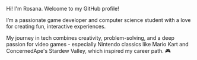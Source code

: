 Hi! I'm Rosana. Welcome to my GitHub profile!

I’m a passionate game developer and computer science student with a love for creating fun, interactive experiences. 

My journey in tech combines creativity, problem-solving, and a deep passion for video games - especially Nintendo classics like Mario Kart and ConcernedApe's Stardew Valley, which inspired my career path. 🎮

<!---
rosanajosepha/rosanajosepha is a ✨ special ✨ repository because its `README.md` (this file) appears on your GitHub profile.
You can click the Preview link to take a look at your changes.
--->
